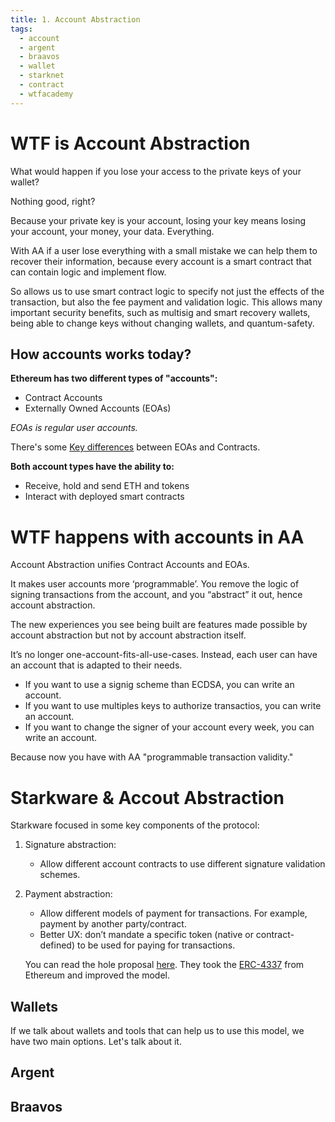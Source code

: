 ```yaml
---
title: 1. Account Abstraction
tags:
  - account
  - argent
  - braavos
  - wallet
  - starknet
  - contract
  - wtfacademy
---
```


# WTF is Account Abstraction

What would happen if you lose your access to the private keys of your wallet?

Nothing good, right?

Because your private key is your account, losing your key means losing your account, your money, your data. Everything.

With AA if a user lose everything with a small mistake we can help them to recover their information, because every account is a smart contract that can contain logic and implement flow.

So allows us to use smart contract logic to specify not just the effects of the transaction, but also the fee payment and validation logic. This allows many important security benefits, such as multisig and smart recovery wallets, being able to change keys without changing wallets, and quantum-safety.


## How accounts works today?


**Ethereum has two different types of "accounts":**

* Contract Accounts
* Externally Owned Accounts (EOAs)

*EOAs is regular user accounts.*

There's some [Key differences](https://ethereum.org/en/developers/docs/accounts/) between EOAs and Contracts.

**Both account types have the ability to:**

* Receive, hold and send ETH and tokens
* Interact with deployed smart contracts




# WTF happens with accounts in AA

Account Abstraction unifies Contract Accounts and EOAs. 

It makes user accounts more ‘programmable’. You remove the logic of signing transactions from the account, and you “abstract” it out, hence account abstraction.

The new experiences you see being built are features made possible by account abstraction but not by account abstraction itself. 

It’s no longer one-account-fits-all-use-cases. Instead, each user can have an account that is adapted to their needs. 

* If you want to use a signig scheme than ECDSA, you can write an account.
* If you want to use multiples keys to authorize transactios, you can write an account.
* If you want to change the signer of your account every week, you can write an account.

Because now you have with AA "programmable transaction validity."


# Starkware & Accout Abstraction

Starkware focused in some key components of the protocol:

1. Signature abstraction:
    * Allow different account contracts to use different signature validation schemes.
2. Payment abstraction:
    * Allow different models of payment for transactions. For example, payment by another party/contract.
    * Better UX: don’t mandate a specific token (native or contract-defined) to be used for paying for transactions.
    
    You can read the hole proposal [here](https://community.starknet.io/t/starknet-account-abstraction-model-part-1/781). They took the [ERC-4337](https://medium.com/infinitism/erc-4337-account-abstraction-without-ethereum-protocol-changes-d75c9d94dc4a) from Ethereum and improved the model.

## Wallets 

If we talk about wallets and tools that can help us to use this model, we have two main options. Let's talk about it.

## Argent

## Braavos